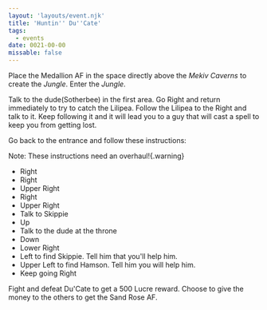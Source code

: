 ```yaml
---
layout: 'layouts/event.njk'
title: 'Huntin'' Du''Cate'
tags:
  - events
date: 0021-00-00
missable: false
---
```

Place the Medallion AF in the space directly above the *Mekiv Caverns* to create the *Jungle*. Enter the *Jungle*.

Talk to the dude(Sotherbee) in the first area. Go Right and return immediately to try to catch the Lilipea. Follow the Lilipea to the Right and talk to it. Keep following it and it will lead you to a guy that will cast a spell to keep you from getting lost.

Go back to the entrance and follow these instructions:

Note: These instructions need an overhaul!{.warning}

* Right
* Right
* Upper Right
* Right
* Upper Right
* Talk to Skippie
* Up
* Talk to the dude at the throne
* Down
* Lower Right
* Left to find Skippie. Tell him that you'll help him.
* Upper Left to find Hamson. Tell him you will help him.
* Keep going Right

Fight and defeat Du'Cate to get a 500 Lucre reward. Choose to give the money to the others to get the Sand Rose AF.